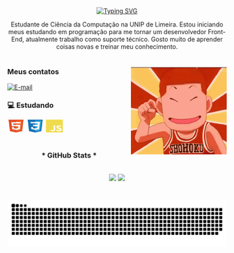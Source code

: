 <div align="center">
   <a href="https://git.io/typing-svg">
      <img src="https://readme-typing-svg.demolab.com?font=Fira+Code&weight=500&size=22&pause=1000&color=70A5FD&width=435&lines=Ol%C3%A1!+eu+sou+o+Giovanni+Lucas" alt="Typing SVG" />
   </a>
</div>

<p align="center">Estudante de Ciência da Computação na UNIP de Limeira. Estou iniciando meus estudando em programação para me tornar um desenvolvedor Front-End, atualmente trabalho como suporte técnico.
   Gosto muito de aprender coisas novas e treinar meu conhecimento.</p>
   
#

<img align="right" alt="Sakuragi" height="200" width="220" src="sakuragi-hanamichi.gif" style="object-fit: cover;">

<h3 align="left">Meus contatos</h3>

[![E-mail](https://img.shields.io/badge/-Email-000?style=for-the-badge&logo=gmail&logoColor=70a5fd&color:FFF)](mailto:giovannilucas050@gmail.com)

<h3 align="left">💻 Estudando</h3>
<div align="left">
   <img  alt="HTML" height="30" width="40" src="https://raw.githubusercontent.com/devicons/devicon/master/icons/html5/html5-original.svg">
   <img  alt="CSS" height="30" width="40" src="https://raw.githubusercontent.com/devicons/devicon/master/icons/css3/css3-original.svg">
   <img  alt="Js" height="30" width="40" src="https://raw.githubusercontent.com/devicons/devicon/master/icons/javascript/javascript-plain.svg">
</div>


#

<div style="text-align: center;" align="center" >
  <h3>* GitHub Stats *</h3>
  <br>
   <a href="https://github.com/GiovanniLucas">  </a>  
   <img height="120em" src="https://github-readme-stats.vercel.app/api?username=GiovanniLucas&hide_title=true&show_icons=true&rank_icon=github&theme=tokyonight&include_all_commits=true&count_private=true"/>
   <img height="120em" src="https://github-readme-stats.vercel.app/api/top-langs/?username=GiovanniLucas&layout=compact&langs_count=6&theme=tokyonight">
</div> 

#

<picture align="center">
  <source media="(prefers-color-scheme: dark)" srcset="https://raw.githubusercontent.com/GiovanniLucas/GiovanniLucas/output/github-contribution-grid-snake-dark.svg">
  <source media="(prefers-color-scheme: light)" srcset="https://raw.githubusercontent.com/GiovanniLucas/GiovanniLucas/output/github-contribution-grid-snake-dark.svg">
  <img align="center" alt="github contribution grid snake animation" src="https://raw.githubusercontent.com/GiovanniLucas/GiovanniLucas/output/github-contribution-grid-snake.svg">
</picture>

